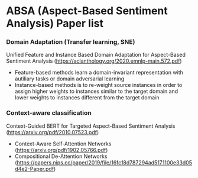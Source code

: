 # ABSA (Aspect-Based Sentiment Analysis) Paper list

### Domain Adaptation (Transfer learning, SNE)
Unified Feature and Instance Based Domain Adaptation for Aspect-Based Sentiment Analysis (https://aclanthology.org/2020.emnlp-main.572.pdf)
- Feature-based methods learn a domain-invariant representation with autiliary tasks or domain adversarial learning
- Instance-based methods is to re-weight source instances in order to assign higher weights to instances similar to the target domain and lower weights to instances different from the target domain

### Context-aware classification
Context-Guided BERT for Targeted Aspect-Based Sentiment Analysis (https://arxiv.org/pdf/2010.07523.pdf)
- Context-Aware Self-Attention Networks (https://arxiv.org/pdf/1902.05766.pdf)
- Compositional De-Attention Networks (https://papers.nips.cc/paper/2019/file/16fc18d787294ad5171100e33d05d4e2-Paper.pdf)

